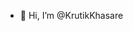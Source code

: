 - 👋 Hi, I’m @KrutikKhasare

<!---
KrutikKhasare/KrutikKhasare is a ✨ special ✨ repository because its `README.md` (this file) appears on your GitHub profile.
You can click the Preview link to take a look at your changes.
--->
